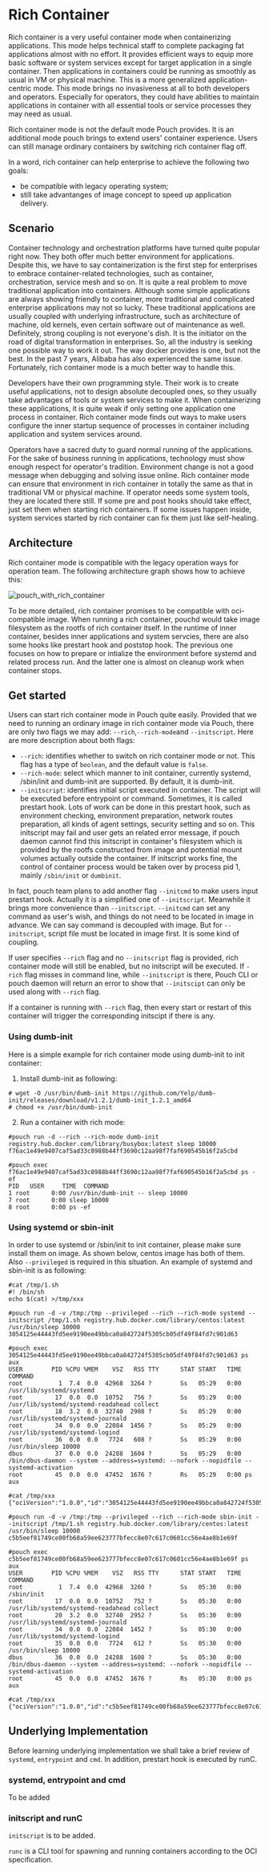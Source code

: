 # Rich Container

Rich container is a very useful container mode when containerizing applications. This mode helps technical staff to complete packaging fat applications almost with no effort. It provides efficient ways to equip more basic software or system services except for target application in a single container. Then applications in containers could be running as smoothly as usual in VM or physical machine. This is a more generalized application-centric mode. This mode brings no invasiveness at all to both developers and operators. Especially for operators, they could have abilities to maintain applications in container with all essential tools or service processes they may need as usual.

Rich container mode is not the default mode Pouch provides. It is an additional mode pouch brings to extend users' container experience. Users can still manage ordinary containers by switching rich container flag off.

In a word, rich container can help enterprise to achieve the following two goals:

* be compatible with legacy operating system;
* still take advantanges of image concept to speed up application delivery.

## Scenario

Container technology and orchestration platforms have turned quite popular right now. They both offer much better environment for applications. Despite this, we have to say containerization is the first step for enterprises to embrace container-related technologies, such as container, orchestration, service mesh and so on. It is quite a real problem to move traditional application into containers. Although some simple applications are always showing friendly to container, more traditional and complicated enterprise applications may not so lucky. These traditional applications are usually coupled with underlying infrastructure, such as architecture of machine, old kernels, even certain software out of maintenance as well. Definitely, strong coupling is not everyone's dish. It is the initiator on the road of digital transformation in enterprises. So, all the industry is seeking one possible way to work it out. The way docker provides is one, but not the best. In the past 7 years, Alibaba has also experienced the same issue. Fortunately, rich container mode is a much better way to handle this.

Developers have their own programming style. Their work is to create useful applications, not to design absolute decoupled ones, so they usually take advantages of tools or system services to make it. When containerizing these applications, it is quite weak if only setting one application one process in container. Rich container mode finds out ways to make users configure the inner startup sequence of processes in container including application and system services around.

Operators have a sacred duty to guard normal running of the applications. For the sake of business running in applications, technology must show enough respect for operator's tradition. Environment change is not a good message when debugging and solving issue online. Rich container mode can ensure that environment in rich container in totally the same as that in traditional VM or physical machine. If operator needs some system tools, they are located there still. If some pre and post hooks should take effect, just set them when starting rich containers. If some issues happen inside, system services started by rich container can fix them just like self-healing.

## Architecture

Rich container mode is compatible with the legacy operation ways for operation team. The following architecture graph shows how to achieve this:

![pouch_with_rich_container](../static_files/pouch_with_rich_container.png)

To be more detailed, rich container promises to be compatible with oci-compatible image. When running a rich container, pouchd would take image filesystem as the rootfs of rich container itself. In the runtime of inner container, besides inner applications and system servcies, there are also some hooks like prestart hook and poststop hook. The previous one focuses on how to prepare or intialize the environment before systemd and related process run. And the latter one is almost on cleanup work when container stops.

## Get started

Users can start rich container mode in Pouch quite easily. Provided that we need to running an ordinary image in rich container mode via Pouch, there are only two flags we may add: `--rich`,`--rich-mode`and `--initscript`. Here are more description about both flags:

* `--rich`: identifies whether to switch on rich container mode or not. This flag has a type of `boolean`, and the default value is `false`.
* `--rich-mode`: select which manner to init container, currently systemd, /sbin/init and dumb-init are supported. By default, it is dumb-init.
* `--initscript`: identifies initial script executed in container. The script will be executed before entrypoint or command. Sometimes, it is called prestart hook. Lots of work can be done in this prestart hook, such as environment checking, environment preparation, network routes preparation, all kinds of agent settings, security setting and so on. This initscript may fail and user gets an related error message, if pouch daemon cannot find this initscript in container's filesystem which is provided by the rootfs constructed from image and potential mount volumes actually outside the container. If initscript works fine, the control of container process would be taken over by process pid 1, mainly `/sbin/init` or `dumbinit`.

In fact, pouch team plans to add another flag `--initcmd` to make users input prestart hook. Actually it is a simplified one of `--initscript`. Meanwhile it brings more convenience than `--initscript`. `--initcmd` can set any command as user's wish, and things do not need to be located in image in advance. We can say command is decoupled with image. But for `--initscript`, script file must be located in image first. It is some kind of coupling.

If user specifies `--rich` flag and no `--initscript` flag is provided, rich container mode will still be enabled, but no initscript will be executed. If `-rich` flag misses in command line, while `--initscript` is there, Pouch CLI or pouch daemon will return an error to show that `--initscipt` can only be used along with `--rich` flag.

If a container is running with `--rich` flag, then every start or restart of this container will trigger the corresponding initscipt if there is any.

### Using dumb-init

Here is a simple example for rich container mode using dumb-init to init container:

1. Install dumb-init as following:

```shell
# wget -O /usr/bin/dumb-init https://github.com/Yelp/dumb-init/releases/download/v1.2.1/dumb-init_1.2.1_amd64
# chmod +x /usr/bin/dumb-init
```

2. Run a container with rich mode:

```shell
#pouch run -d --rich --rich-mode dumb-init registry.hub.docker.com/library/busybox:latest sleep 10000
f76ac1e49e9407caf5ad33c8988b44ff3690c12aa98f7faf690545b16f2a5cbd

#pouch exec f76ac1e49e9407caf5ad33c8988b44ff3690c12aa98f7faf690545b16f2a5cbd ps -ef
PID   USER     TIME  COMMAND
1 root      0:00 /usr/bin/dumb-init -- sleep 10000
7 root      0:00 sleep 10000
8 root      0:00 ps -ef
```

### Using systemd or sbin-init

In order to use systemd or /sbin/init to init container, please make sure install them on image.
As shown below, centos image has both of them.
Also `--privileged` is required in this situation. An example of systemd and sbin-init is as following:

```
#cat /tmp/1.sh
#! /bin/sh
echo $(cat) >/tmp/xxx

#pouch run -d -v /tmp:/tmp --privileged --rich --rich-mode systemd --initscript /tmp/1.sh registry.hub.docker.com/library/centos:latest /usr/bin/sleep 10000
3054125e44443fd5ee9190ee49bbca0a842724f5305cb05df49f84fd7c901d63

#pouch exec 3054125e44443fd5ee9190ee49bbca0a842724f5305cb05df49f84fd7c901d63 ps aux
USER        PID %CPU %MEM    VSZ   RSS TTY      STAT START   TIME COMMAND
root          1  7.4  0.0  42968  3264 ?        Ss   05:29   0:00 /usr/lib/systemd/systemd
root         17  0.0  0.0  10752   756 ?        Ss   05:29   0:00 /usr/lib/systemd/systemd-readahead collect
root         18  3.2  0.0  32740  2908 ?        Ss   05:29   0:00 /usr/lib/systemd/systemd-journald
root         34  0.0  0.0  22084  1456 ?        Ss   05:29   0:00 /usr/lib/systemd/systemd-logind
root         36  0.0  0.0   7724   608 ?        Ss   05:29   0:00 /usr/bin/sleep 10000
dbus         37  0.0  0.0  24288  1604 ?        Ss   05:29   0:00 /bin/dbus-daemon --system --address=systemd: --nofork --nopidfile --systemd-activation
root         45  0.0  0.0  47452  1676 ?        Rs   05:29   0:00 ps aux

#cat /tmp/xxx
{"ociVersion":"1.0.0","id":"3054125e44443fd5ee9190ee49bbca0a842724f5305cb05df49f84fd7c901d63","status":"","pid":125745,"bundle":"/var/lib/pouch/containerd/state/io.containerd.runtime.v1.linux/default/3054125e44443fd5ee9190ee49bbca0a842724f5305cb05df49f84fd7c901d63"}

#pouch run -d -v /tmp:/tmp --privileged --rich --rich-mode sbin-init --initscript /tmp/1.sh registry.hub.docker.com/library/centos:latest /usr/bin/sleep 10000
c5b5eef81749ce00fb68a59ee623777bfecc8e07c617c0601cc56e4ae8b1e69f

#pouch exec c5b5eef81749ce00fb68a59ee623777bfecc8e07c617c0601cc56e4ae8b1e69f ps aux
USER        PID %CPU %MEM    VSZ   RSS TTY      STAT START   TIME COMMAND
root          1  7.4  0.0  42968  3260 ?        Ss   05:30   0:00 /sbin/init
root         17  0.0  0.0  10752   752 ?        Ss   05:30   0:00 /usr/lib/systemd/systemd-readahead collect
root         20  3.2  0.0  32740  2952 ?        Ss   05:30   0:00 /usr/lib/systemd/systemd-journald
root         34  0.0  0.0  22084  1452 ?        Ss   05:30   0:00 /usr/lib/systemd/systemd-logind
root         35  0.0  0.0   7724   612 ?        Ss   05:30   0:00 /usr/bin/sleep 10000
dbus         36  0.0  0.0  24288  1608 ?        Ss   05:30   0:00 /bin/dbus-daemon --system --address=systemd: --nofork --nopidfile --systemd-activation
root         45  0.0  0.0  47452  1676 ?        Rs   05:30   0:00 ps aux

#cat /tmp/xxx
{"ociVersion":"1.0.0","id":"c5b5eef81749ce00fb68a59ee623777bfecc8e07c617c0601cc56e4ae8b1e69f","status":"","pid":127183,"bundle":"/var/lib/pouch/containerd/state/io.containerd.runtime.v1.linux/default/c5b5eef81749ce00fb68a59ee623777bfecc8e07c617c0601cc56e4ae8b1e69f"}
```

## Underlying Implementation

Before learning underlying implementation we shall take a brief review of `systemd`, `entrypoint` and `cmd`. In addition, prestart hook is executed by runC.

### systemd, entrypoint and cmd

To be added

### initscript and runC

`initscript` is to be added.

`runc` is a CLI tool for spawning and running containers according to the OCI specification.

